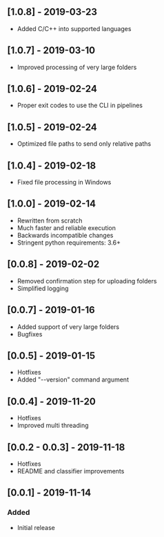 ## [1.0.8] - 2019-03-23
- Added C/C++ into supported languages

## [1.0.7] - 2019-03-10
- Improved processing of very large folders

## [1.0.6] - 2019-02-24
- Proper exit codes to use the CLI in pipelines

## [1.0.5] - 2019-02-24
- Optimized file paths to send only relative paths

## [1.0.4] - 2019-02-18
- Fixed file processing in Windows

## [1.0.0] - 2019-02-14
- Rewritten from scratch
- Much faster and reliable execution
- Backwards incompatible changes
- Stringent python requirements: 3.6+

## [0.0.8] - 2019-02-02
- Removed confirmation step for uploading folders
- Simplified logging

## [0.0.7] - 2019-01-16
- Added support of very large folders
- Bugfixes

## [0.0.5] - 2019-01-15
- Hotfixes
- Added "--version" command argument

## [0.0.4] - 2019-11-20
- Hotfixes
- Improved multi threading

## [0.0.2 - 0.0.3] - 2019-11-18
- Hotfixes
- README and classifier improvements

## [0.0.1] - 2019-11-14
### Added
- Initial release
